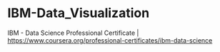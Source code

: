 # IBM-Data_Visualization
IBM - Data Science Professional Certificate | https://www.coursera.org/professional-certificates/ibm-data-science
